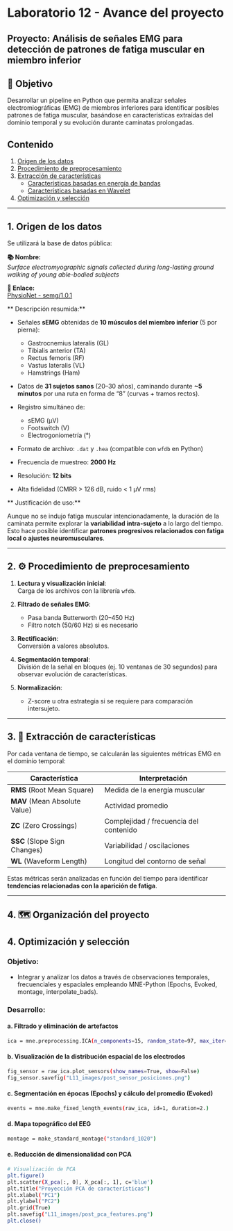 # Laboratorio 12 - Avance del proyecto

## Proyecto: Análisis de señales EMG para detección de patrones de fatiga muscular en miembro inferior

## 🎯 Objetivo

Desarrollar un pipeline en Python que permita analizar señales electromiográficas (EMG) de miembros inferiores para identificar posibles patrones de fatiga muscular, basándose en características extraídas del dominio temporal y su evolución durante caminatas prolongadas.

## Contenido
1. [Origen de los datos](#id1)
2. [Procedimiento de preprocesamiento](#id2)
3. [Extracción de características](#id3)
   - [Características basadas en energía de bandas](#id4)
   - [Características basadas en Wavelet](#id5) 
5. [Optimización y selección](#id6)

---

## 1. Origen de los datos <a name="id1"></a>

Se utilizará la base de datos pública:

**📚 Nombre:**  
*Surface electromyographic signals collected during long-lasting ground walking of young able-bodied subjects*

**🔗 Enlace:**  
[PhysioNet - semg/1.0.1](https://physionet.org/content/semg/1.0.1/)

** Descripción resumida:**

- Señales **sEMG** obtenidas de **10 músculos del miembro inferior** (5 por pierna):  
  - Gastrocnemius lateralis (GL)  
  - Tibialis anterior (TA)  
  - Rectus femoris (RF)  
  - Vastus lateralis (VL)  
  - Hamstrings (Ham)
  
- Datos de **31 sujetos sanos** (20–30 años), caminando durante **~5 minutos** por una ruta en forma de “8” (curvas + tramos rectos).
- Registro simultáneo de:  
  - sEMG (μV)  
  - Footswitch (V)  
  - Electrogoniometría (°)
- Formato de archivo: `.dat` y `.hea` (compatible con `wfdb` en Python)
- Frecuencia de muestreo: **2000 Hz**  
- Resolución: **12 bits**  
- Alta fidelidad (CMRR > 126 dB, ruido < 1 µV rms)

** Justificación de uso:**  

Aunque no se indujo fatiga muscular intencionadamente, la duración de la caminata permite explorar la **variabilidad intra-sujeto** a lo largo del tiempo. Esto hace posible identificar **patrones progresivos relacionados con fatiga local o ajustes neuromusculares**.

---

## 2. ⚙️ Procedimiento de preprocesamiento <a name="id2"></a>

1. **Lectura y visualización inicial**:  
   Carga de los archivos con la librería `wfdb`.

2. **Filtrado de señales EMG**:  
   - Pasa banda Butterworth (20–450 Hz)  
   - Filtro notch (50/60 Hz) si es necesario  

3. **Rectificación**:  
   Conversión a valores absolutos.

4. **Segmentación temporal**:  
   División de la señal en bloques (ej. 10 ventanas de 30 segundos) para observar evolución de características.

5. **Normalización**:  
   - Z-score u otra estrategia si se requiere para comparación intersujeto.

---

## 3. 📐 Extracción de características <a name="id3"></a>

Por cada ventana de tiempo, se calcularán las siguientes métricas EMG en el dominio temporal:

| Característica | Interpretación |
|----------------|----------------|
| **RMS** (Root Mean Square) | Medida de la energía muscular |
| **MAV** (Mean Absolute Value) | Actividad promedio |
| **ZC** (Zero Crossings) | Complejidad / frecuencia del contenido |
| **SSC** (Slope Sign Changes) | Variabilidad / oscilaciones |
| **WL** (Waveform Length) | Longitud del contorno de señal |

Estas métricas serán analizadas en función del tiempo para identificar **tendencias relacionadas con la aparición de fatiga**.

---

## 4. 🗺️ Organización del proyecto



## 4. Optimización y selección <a name="id6"></a>

### Objetivo: 
- Integrar y analizar los datos a través de observaciones temporales, frecuenciales y espaciales empleando MNE-Python (Epochs, Evoked, montage, interpolate_bads).

### Desarrollo: 


#### a. Filtrado y eliminación de artefactos

```bash
ica = mne.preprocessing.ICA(n_components=15, random_state=97, max_iter='auto')
```

#### b. Visualización de la distribución espacial de los electrodos
```bash
fig_sensor = raw_ica.plot_sensors(show_names=True, show=False)
fig_sensor.savefig("L11_images/post_sensor_posiciones.png")
```

#### c. Segmentación en épocas (Epochs) y cálculo del promedio (Evoked)

```bash
events = mne.make_fixed_length_events(raw_ica, id=1, duration=2.)
```

#### d. Mapa topográfico del EEG

```bash
montage = make_standard_montage("standard_1020")
```

#### e. Reducción de dimensionalidad con PCA

```bash
# Visualización de PCA
plt.figure()
plt.scatter(X_pca[:, 0], X_pca[:, 1], c='blue')
plt.title("Proyección PCA de características")
plt.xlabel("PC1")
plt.ylabel("PC2")
plt.grid(True)
plt.savefig("L11_images/post_pca_features.png")
plt.close()
```

